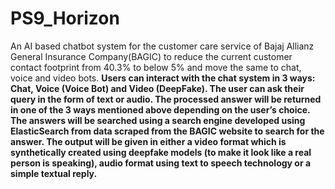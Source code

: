 # PS9_Horizon

An AI based chatbot system for the customer care service of Bajaj Allianz General Insurance Company(BAGIC) to reduce the current customer contact footprint from 40.3% to below 5% and move the same to chat, voice and video bots.
<b/><b/>
Users can interact with the chat system in 3 ways: Chat, Voice (Voice Bot) and Video (DeepFake).
<b/><b/>
The user can ask their query in the form of text or audio. The processed answer will be returned in one of the 3 ways mentioned above depending on the user’s choice.
<b/><b/>
The answers will be searched using a search engine developed using ElasticSearch from data scraped from the BAGIC website to search for the answer.
</b><b/>
The output will be given in either a video format which is synthetically created using deepfake models (to make it look like a real person is speaking), audio format using text to speech technology or a simple textual reply.
